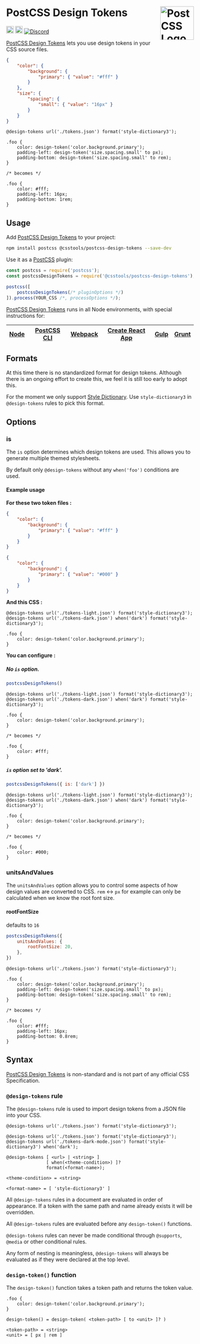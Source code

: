 # PostCSS Design Tokens [<img src="https://postcss.github.io/postcss/logo.svg" alt="PostCSS Logo" width="90" height="90" align="right">][postcss]

[<img alt="npm version" src="https://img.shields.io/npm/v/@csstools/postcss-design-tokens.svg" height="20">][npm-url] [<img alt="Build Status" src="https://github.com/csstools/postcss-plugins/workflows/test/badge.svg" height="20">][cli-url] [<img alt="Discord" src="https://shields.io/badge/Discord-5865F2?logo=discord&logoColor=white">][discord]

[PostCSS Design Tokens] lets you use design tokens in your CSS source files.

```json
{
	"color": {
		"background": {
			"primary": { "value": "#fff" }
		}
	},
	"size": {
		"spacing": {
			"small": { "value": "16px" }
		}
	}
}
```

```pcss
@design-tokens url('./tokens.json') format('style-dictionary3');

.foo {
	color: design-token('color.background.primary');
	padding-left: design-token('size.spacing.small' to px);
	padding-bottom: design-token('size.spacing.small' to rem);
}

/* becomes */

.foo {
	color: #fff;
	padding-left: 16px;
	padding-bottom: 1rem;
}
```

## Usage

Add [PostCSS Design Tokens] to your project:

```bash
npm install postcss @csstools/postcss-design-tokens --save-dev
```

Use it as a [PostCSS] plugin:

```js
const postcss = require('postcss');
const postcssDesignTokens = require('@csstools/postcss-design-tokens');

postcss([
	postcssDesignTokens(/* pluginOptions */)
]).process(YOUR_CSS /*, processOptions */);
```

[PostCSS Design Tokens] runs in all Node environments, with special
instructions for:

| [Node](INSTALL.md#node) | [PostCSS CLI](INSTALL.md#postcss-cli) | [Webpack](INSTALL.md#webpack) | [Create React App](INSTALL.md#create-react-app) | [Gulp](INSTALL.md#gulp) | [Grunt](INSTALL.md#grunt) |
| --- | --- | --- | --- | --- | --- |

## Formats

At this time there is no standardized format for design tokens.
Although there is an ongoing effort to create this, we feel it is still too early to adopt this.

For the moment we only support [Style Dictionary](https://amzn.github.io/style-dictionary/#/).
Use `style-dictionary3` in `@design-tokens` rules to pick this format.

## Options

### is

The `is` option determines which design tokens are used.
This allows you to generate multiple themed stylesheets.

By default only `@design-tokens` without any `when('foo')` conditions are used.

#### Example usage

**For these two token files :**

```json
{
	"color": {
		"background": {
			"primary": { "value": "#fff" }
		}
	}
}
```

```json
{
	"color": {
		"background": {
			"primary": { "value": "#000" }
		}
	}
}
```

**And this CSS :**

```pcss
@design-tokens url('./tokens-light.json') format('style-dictionary3');
@design-tokens url('./tokens-dark.json') when('dark') format('style-dictionary3');

.foo {
	color: design-token('color.background.primary');
}
```

**You can configure :**

##### No `is` option.

```js
postcssDesignTokens()
```

```pcss
@design-tokens url('./tokens-light.json') format('style-dictionary3');
@design-tokens url('./tokens-dark.json') when('dark') format('style-dictionary3');

.foo {
	color: design-token('color.background.primary');
}

/* becomes */

.foo {
	color: #fff;
}
```

##### `is` option set to 'dark'.

```js
postcssDesignTokens({ is: ['dark'] })
```

```pcss
@design-tokens url('./tokens-light.json') format('style-dictionary3');
@design-tokens url('./tokens-dark.json') when('dark') format('style-dictionary3');

.foo {
	color: design-token('color.background.primary');
}

/* becomes */

.foo {
	color: #000;
}
```

### unitsAndValues

The `unitsAndValues` option allows you to control some aspects of how design values are converted to CSS.
`rem` <-> `px` for example can only be calculated when we know the root font size.

#### rootFontSize

defaults to `16`

```js
postcssDesignTokens({
	unitsAndValues: {
		rootFontSize: 20,
	},
})
```

```pcss
@design-tokens url('./tokens.json') format('style-dictionary3');

.foo {
	color: design-token('color.background.primary');
	padding-left: design-token('size.spacing.small' to px);
	padding-bottom: design-token('size.spacing.small' to rem);
}

/* becomes */

.foo {
	color: #fff;
	padding-left: 16px;
	padding-bottom: 0.8rem;
}
```

## Syntax

[PostCSS Design Tokens] is non-standard and is not part of any official CSS Specification.

### `@design-tokens` rule

The `@design-tokens` rule is used to import design tokens from a JSON file into your CSS.

```pcss
@design-tokens url('./tokens.json') format('style-dictionary3');
```

```pcss
@design-tokens url('./tokens.json') format('style-dictionary3');
@design-tokens url('./tokens-dark-mode.json') format('style-dictionary3') when('dark');
```

```
@design-tokens [ <url> | <string> ]
               [ when(<theme-condition>) ]?
               format(<format-name>);

<theme-condition> = <string>

<format-name> = [ 'style-dictionary3' ]
```

All `@design-tokens` rules in a document are evaluated in order of appearance.
If a token with the same path and name already exists it will be overridden.

All `@design-tokens` rules are evaluated before any `design-token()` functions.

`@design-tokens` rules can never be made conditional through `@supports`, `@media` or other conditional rules.

Any form of nesting is meaningless, `@design-tokens` will always be evaluated as if they were declared at the top level.


### `design-token()` function

The `design-token()` function takes a token path and returns the token value.

```pcss
.foo {
	color: design-token('color.background.primary');
}
```

```
design-token() = design-token( <token-path> [ to <unit> ]? )

<token-path> = <string>
<unit> = [ px | rem ]
```

[cli-url]: https://github.com/csstools/postcss-plugins/actions/workflows/test.yml?query=workflow/test

[discord]: https://discord.gg/bUadyRwkJS
[npm-url]: https://www.npmjs.com/package/@csstools/postcss-design-tokens

[Gulp PostCSS]: https://github.com/postcss/gulp-postcss
[Grunt PostCSS]: https://github.com/nDmitry/grunt-postcss
[PostCSS]: https://github.com/postcss/postcss
[PostCSS Loader]: https://github.com/postcss/postcss-loader
[PostCSS Design Tokens]: https://github.com/csstools/postcss-plugins/tree/main/plugins/postcss-design-tokens
